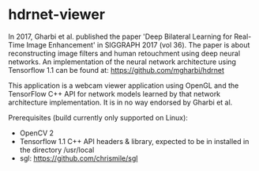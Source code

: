 # hdrnet-viewer

In 2017, Gharbi et al. published the paper 'Deep Bilateral Learning for Real-Time Image Enhancement' in SIGGRAPH 2017 (vol 36).
The paper is about reconstructing image filters and human retouchment using deep neural networks.
An implementation of the neural network architecture using Tensorflow 1.1 can be found at: https://github.com/mgharbi/hdrnet

This application is a webcam viewer application using OpenGL and the TensorFlow C++ API for network models learned by that network architecture implementation. It is in no way endorsed by Gharbi et al.

Prerequisites (build currently only supported on Linux):
- OpenCV 2
- Tensorflow 1.1 C++ API headers & library, expected to be in installed in the directory /usr/local
- sgl: https://github.com/chrismile/sgl
